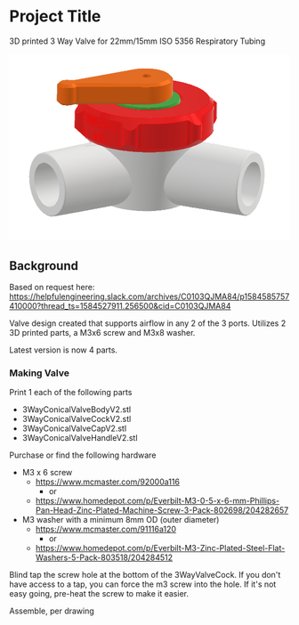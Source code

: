 # Project Title

3D printed 3 Way Valve for 22mm/15mm ISO 5356 Respiratory Tubing

![valve](3WayConicalValve.PNG)

## Background

Based on request here: https://helpfulengineering.slack.com/archives/C0103QJMA84/p1584585757410000?thread_ts=1584527911.256500&cid=C0103QJMA84

Valve design created that supports airflow in any 2 of the 3 ports. Utilizes 2 3D printed parts, a M3x6 screw and M3x8 washer.

Latest version is now 4 parts.


### Making Valve

Print 1 each of the following parts

* 3WayConicalValveBodyV2.stl
* 3WayConicalValveCockV2.stl
* 3WayConicalValveCapV2.stl
* 3WayConicalValveHandleV2.stl

Purchase or find the following hardware

* M3 x 6 screw
     * https://www.mcmaster.com/92000a116
       * or
     * https://www.homedepot.com/p/Everbilt-M3-0-5-x-6-mm-Phillips-Pan-Head-Zinc-Plated-Machine-Screw-3-Pack-802698/204282657
* M3 washer with a minimum 8mm OD (outer diameter) 
     * https://www.mcmaster.com/91116a120
       * or
     * https://www.homedepot.com/p/Everbilt-M3-Zinc-Plated-Steel-Flat-Washers-5-Pack-803518/204284512

Blind tap the screw hole at the bottom of the 3WayValveCock. If you don't have access to a tap, you can force the m3 screw into the hole. If it's not easy going, pre-heat the screw to make it easier.

Assemble, per drawing

